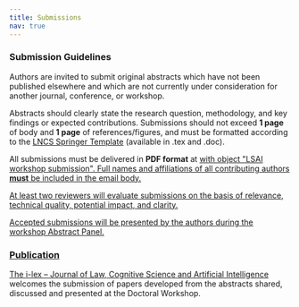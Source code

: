 ```yaml
---
title: Submissions
nav: true
---
```


### Submission Guidelines
Authors are invited to submit original abstracts which have not been published elsewhere and which are not currently under consideration for another journal, conference, or workshop.

Abstracts should clearly state the research question, methodology, and key findings or expected contributions.
Submissions should not exceed **1 page** of body and **1 page** of references/figures, and must be formatted according to the [LNCS Springer Template](https://www.springer.com/gp/computer-science/lncs/conference-proceedings-guidelines) (available in .tex and .doc).

All submissions must be delivered in **PDF format** at <a href="mailto:ailawandsociety2024@outlook.it"> with object "LSAI workshop submission". Full names and affiliations of all contributing authors **must** be included in the email body. 

At least two reviewers will evaluate submissions on the basis of relevance, technical quality, potential impact, and clarity. 

Accepted submissions will be presented by the authors during the workshop Abstract Panel.


### Publication

The [i-lex – Journal of Law, Cognitive Science and Artificial Intelligence](https://i-lex.unibo.it/) welcomes the submission of papers developed from the abstracts shared, discussed and presented at the Doctoral Workshop.
